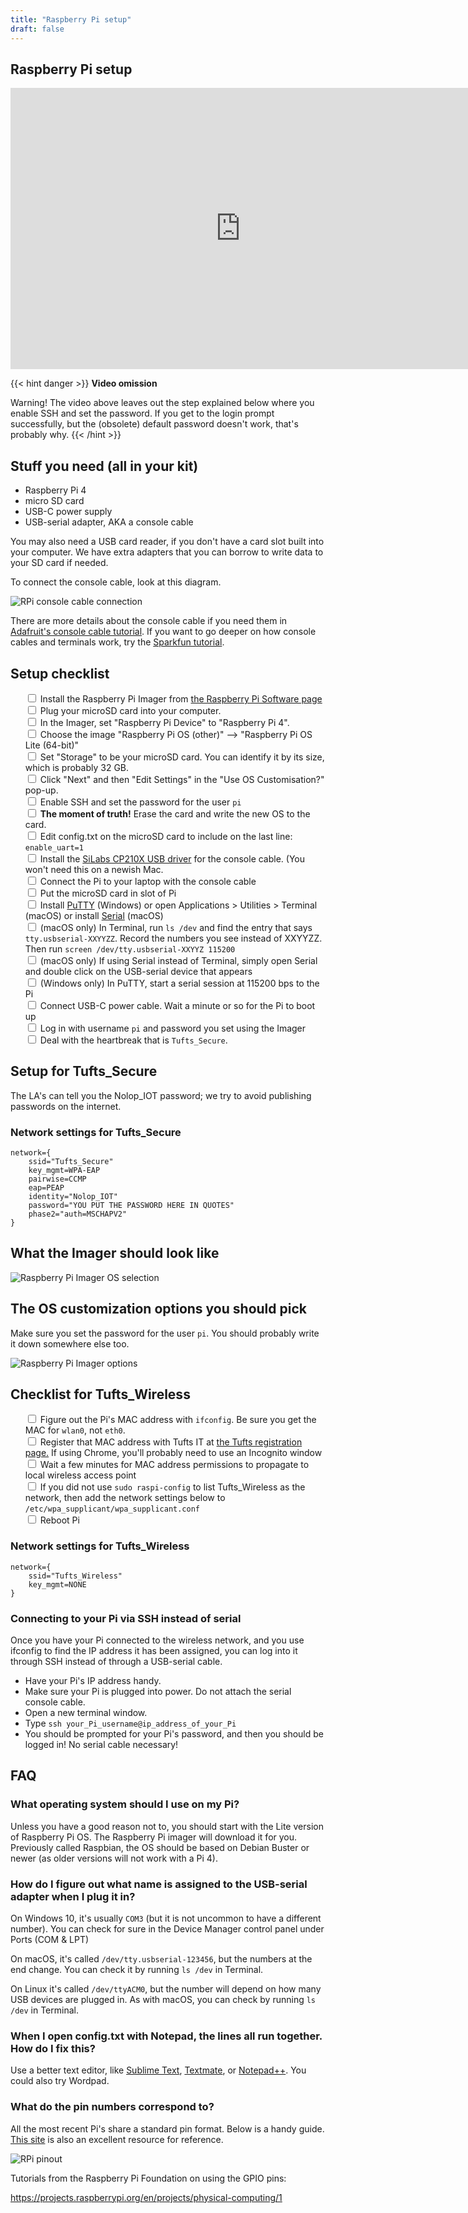 ```yaml
---
title: "Raspberry Pi setup"
draft: false
---
```


## Raspberry Pi setup

<iframe id="kaltura_player" src="https://cdnapisec.kaltura.com/p/1813261/sp/181326100/embedIframeJs/uiconf_id/26203331/partner_id/1813261?iframeembed=true&playerId=kaltura_player&entry_id=1_krkfenre&flashvars[streamerType]=auto&amp;flashvars[localizationCode]=en&amp;flashvars[leadWithHTML5]=true&amp;flashvars[sideBarContainer.plugin]=true&amp;flashvars[sideBarContainer.position]=left&amp;flashvars[sideBarContainer.clickToClose]=true&amp;flashvars[chapters.plugin]=true&amp;flashvars[chapters.layout]=vertical&amp;flashvars[chapters.thumbnailRotator]=false&amp;flashvars[streamSelector.plugin]=true&amp;flashvars[EmbedPlayer.SpinnerTarget]=videoHolder&amp;flashvars[dualScreen.plugin]=true&amp;flashvars[Kaltura.addCrossoriginToIframe]=true&amp;&wid=1_rqh2illx" width="736" height="450" allowfullscreen webkitallowfullscreen mozAllowFullScreen allow="autoplay *; fullscreen *; encrypted-media *" sandbox="allow-forms allow-same-origin allow-scripts allow-top-navigation allow-pointer-lock allow-popups allow-modals allow-orientation-lock allow-popups-to-escape-sandbox allow-presentation allow-top-navigation-by-user-activation" frameborder="0" title="Kaltura Player"></iframe>

{{< hint danger >}}
**Video omission**

Warning! The video above leaves out the step explained below where you enable SSH and set the password. If you get to the login prompt successfully, but the (obsolete) default password doesn't work, that's probably why.
{{< /hint >}}

## Stuff you need (all in your kit)

* Raspberry Pi 4
* micro SD card
* USB-C power supply
* USB-serial adapter, AKA a console cable

You may also need a USB card reader, if you don't have a card slot built into your computer. We have extra adapters that you can borrow to write data to your SD card if needed.

To connect the console cable, look at this diagram.

![RPi console cable connection](/img/rpi-console-cable.png)

There are more details about the console cable if you need them in [Adafruit's console cable tutorial](https://learn.adafruit.com/adafruits-raspberry-pi-lesson-5-using-a-console-cable/overview). If you want to go deeper on how console cables and terminals work, try the [Sparkfun tutorial](https://learn.sparkfun.com/tutorials/terminal-basics/all).

## Setup checklist

<ul style="list-style: none;">
  <li><input type="checkbox"> Install the Raspberry Pi Imager from <a href="https://www.raspberrypi.com/software/">the Raspberry Pi Software page</a></li>
  <li><input type="checkbox"> Plug your microSD card into your computer.</li>
  <li><input type="checkbox"> In the Imager, set "Raspberry Pi Device" to "Raspberry Pi 4".</li>
  <li><input type="checkbox"> Choose the image "Raspberry Pi OS (other)" --> "Raspberry Pi OS Lite (64-bit)"</li>
  <li><input type="checkbox"> Set "Storage" to be your microSD card. You can identify it by its size, which is probably 32 GB.
  <li><input type="checkbox"> Click "Next" and then "Edit Settings" in the "Use OS Customisation?" pop-up.
  <li><input type="checkbox"> Enable SSH and set the password for the user <code>pi</code></li>
  <li><input type="checkbox"> <b>The moment of truth!</b> Erase the card and write the new OS to the card.
  <li><input type="checkbox"> Edit config.txt on the microSD card to include on the last line: <code>enable_uart=1</code></li>
  <li><input type="checkbox"> Install the <a href="https://www.silabs.com/developers/usb-to-uart-bridge-vcp-drivers?tab=downloads">SiLabs CP210X USB driver</a> for the console cable. (You won't need this on a newish Mac.</li>
  <li><input type="checkbox"> Connect the Pi to your laptop with the console cable</li>
  <li><input type="checkbox"> Put the microSD card in slot of Pi</li>
  <li><input type="checkbox"> Install <a href="https://www.chiark.greenend.org.uk/~sgtatham/putty/latest.html">PuTTY</a> (Windows) or open Applications > Utilities > Terminal (macOS) or install <a href="https://www.decisivetactics.com/products/serial/">Serial</a> (macOS)</li>
  <li><input type="checkbox"> (macOS only) In Terminal, run <code>ls /dev</code> and find the entry that says <code>tty.usbserial-XXYYZZ</code>. Record the numbers you see instead of XXYYZZ. Then run <code>screen /dev/tty.usbserial-XXYYZ 115200</code> </li>
  <li><input type="checkbox"> (macOS only) If using Serial instead of Terminal, simply open Serial and double click on the USB-serial device that appears</li> 
  <li><input type="checkbox"> (Windows only) In PuTTY, start a serial session at 115200 bps to the Pi</li>
  <li><input type="checkbox"> Connect USB-C power cable. Wait a minute or so for the Pi to boot up</li>
  <li><input type="checkbox"> Log in with username <code>pi</code> and password you set using the Imager</li>
  <li><input type="checkbox"> Deal with the heartbreak that is <code>Tufts_Secure</code>.</li>
</ul>

## Setup for Tufts_Secure

The LA's can tell you the Nolop_IOT password; we try to avoid publishing passwords on the internet.

### Network settings for Tufts_Secure

```
network={
    ssid="Tufts_Secure"
    key_mgmt=WPA-EAP
    pairwise=CCMP
    eap=PEAP
    identity="Nolop_IOT"
    password="YOU PUT THE PASSWORD HERE IN QUOTES"
    phase2="auth=MSCHAPV2"
}
```


## What the Imager should look like

![Raspberry Pi Imager OS selection](/img/pi-imager-os-selection.png)

## The OS customization options you should pick

Make sure you set the password for the user `pi`. You should probably write it down somewhere else too.

![Raspberry Pi Imager options](/img/pi-imager-options.png)

## Checklist for Tufts_Wireless

<ul style="list-style: none;">
  <li><input type="checkbox"> Figure out the Pi's MAC address with <code>ifconfig</code>. Be sure you get the MAC for <code>wlan0</code>, not <code>eth0</code>.</li>
  <li><input type="checkbox"> Register that MAC address with Tufts IT at <a href="http://hostreg.net.tufts.edu/">the Tufts registration page.</a> If using Chrome, you'll probably need to use an Incognito window </li>
  <li><input type="checkbox"> Wait a few minutes for MAC address permissions to propagate to local wireless access point</li>
  <li><input type="checkbox"> If you did not use <code>sudo raspi-config</code> to list Tufts_Wireless as the network, then add the network settings below to <code>/etc/wpa_supplicant/wpa_supplicant.conf</code></li>
  <li><input type="checkbox"> Reboot Pi</li>
</ul>

### Network settings for Tufts_Wireless
```
network={
    ssid="Tufts_Wireless"
    key_mgmt=NONE
}
```

### Connecting to your Pi via SSH instead of serial

Once you have your Pi connected to the wireless network, and you use ifconfig to find the IP address it has been assigned, you can log into it through SSH instead of through a USB-serial cable. 
- Have your Pi's IP address handy.
- Make sure your Pi is plugged into power. Do not attach the serial console cable.
- Open a new terminal window.
- Type `ssh your_Pi_username@ip_address_of_your_Pi`
- You should be prompted for your Pi's password, and then you should be logged in!  No serial cable necessary!

## FAQ

### **What operating system should I use on my Pi?**

Unless you have a good reason not to, you should start with the Lite version of Raspberry Pi OS. The Raspberry Pi imager will download it for you. Previously called Raspbian, the OS should be based on Debian Buster or newer (as older versions will not work with a Pi 4).

### **How do I figure out what name is assigned to the USB-serial adapter when I plug it in?**

On Windows 10, it's usually `COM3` (but it is not uncommon to have a different number). You can check for sure in the Device Manager control panel under Ports (COM & LPT)

On macOS, it's called `/dev/tty.usbserial-123456`, but the numbers at the end change. You can check it by running `ls /dev` in Terminal.

On Linux it's called `/dev/ttyACM0`, but the number will depend on how many USB devices are plugged in. As with macOS, you can check by running `ls /dev` in Terminal.

### **When I open config.txt with Notepad, the lines all run together. How do I fix this?**

Use a better text editor, like [Sublime Text](https://www.sublimetext.com/), [Textmate](https://macromates.com/), or [Notepad++](https://notepad-plus-plus.org/). You could also try Wordpad.

### **What do the pin numbers correspond to?**

All the most recent Pi's share a standard pin format. Below is a handy guide. [This site](https://pinout.xyz/) is also an excellent resource for reference.

![RPi pinout](/img/raspberry-pi-pinout.png)

Tutorials from the Raspberry Pi Foundation on using the GPIO pins:

https://projects.raspberrypi.org/en/projects/physical-computing/1
